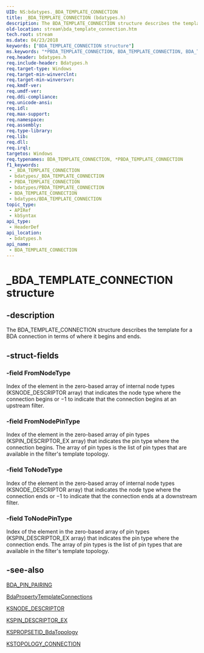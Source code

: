 ```yaml
---
UID: NS:bdatypes._BDA_TEMPLATE_CONNECTION
title: _BDA_TEMPLATE_CONNECTION (bdatypes.h)
description: The BDA_TEMPLATE_CONNECTION structure describes the template for a BDA connection in terms of where it begins and ends.
old-location: stream\bda_template_connection.htm
tech.root: stream
ms.date: 04/23/2018
keywords: ["BDA_TEMPLATE_CONNECTION structure"]
ms.keywords: "*PBDA_TEMPLATE_CONNECTION, BDA_TEMPLATE_CONNECTION, BDA_TEMPLATE_CONNECTION structure [Streaming Media Devices], PBDA_TEMPLATE_CONNECTION, PBDA_TEMPLATE_CONNECTION structure pointer [Streaming Media Devices], _BDA_TEMPLATE_CONNECTION, bdaref_fbba4f2e-dd43-4f5c-b057-f1fbc52cfbe9.xml, bdatypes/BDA_TEMPLATE_CONNECTION, bdatypes/PBDA_TEMPLATE_CONNECTION, stream.bda_template_connection"
req.header: bdatypes.h
req.include-header: Bdatypes.h
req.target-type: Windows
req.target-min-winverclnt: 
req.target-min-winversvr: 
req.kmdf-ver: 
req.umdf-ver: 
req.ddi-compliance: 
req.unicode-ansi: 
req.idl: 
req.max-support: 
req.namespace: 
req.assembly: 
req.type-library: 
req.lib: 
req.dll: 
req.irql: 
targetos: Windows
req.typenames: BDA_TEMPLATE_CONNECTION, *PBDA_TEMPLATE_CONNECTION
f1_keywords:
 - _BDA_TEMPLATE_CONNECTION
 - bdatypes/_BDA_TEMPLATE_CONNECTION
 - PBDA_TEMPLATE_CONNECTION
 - bdatypes/PBDA_TEMPLATE_CONNECTION
 - BDA_TEMPLATE_CONNECTION
 - bdatypes/BDA_TEMPLATE_CONNECTION
topic_type:
 - APIRef
 - kbSyntax
api_type:
 - HeaderDef
api_location:
 - bdatypes.h
api_name:
 - BDA_TEMPLATE_CONNECTION
---
```


# _BDA_TEMPLATE_CONNECTION structure


## -description

The BDA_TEMPLATE_CONNECTION structure describes the template for a BDA connection in terms of where it begins and ends.

## -struct-fields

### -field FromNodeType

Index of the element in the zero-based array of internal node types (KSNODE_DESCRIPTOR array) that indicates the node type where the connection begins or −1 to indicate that the connection begins at an upstream filter.

### -field FromNodePinType

Index of the element in the zero-based array of pin types (KSPIN_DESCRIPTOR_EX array) that indicates the pin type where the connection begins. The array of pin types is the list of pin types that are available in the filter's template topology.

### -field ToNodeType

Index of the element in the zero-based array of internal node types (KSNODE_DESCRIPTOR array) that indicates the node type where the connection ends or −1 to indicate that the connection ends at a downstream filter.

### -field ToNodePinType

Index of the element in the zero-based array of pin types (KSPIN_DESCRIPTOR_EX array) that indicates the pin type where the connection ends. The array of pin types is the list of pin types that are available in the filter's template topology.

## -see-also

<a href="/windows-hardware/drivers/ddi/bdasup/ns-bdasup-_bda_pin_pairing">BDA_PIN_PAIRING</a>



<a href="/windows-hardware/drivers/ddi/bdasup/nf-bdasup-bdapropertytemplateconnections">BdaPropertyTemplateConnections</a>



<a href="/windows-hardware/drivers/ddi/ks/ns-ks-_ksnode_descriptor">KSNODE_DESCRIPTOR</a>



<a href="/windows-hardware/drivers/ddi/ks/ns-ks-_kspin_descriptor_ex">KSPIN_DESCRIPTOR_EX</a>



<a href="/windows-hardware/drivers/stream/kspropsetid-bdatopology">KSPROPSETID_BdaTopology</a>



<a href="/windows-hardware/drivers/ddi/ks/ns-ks-kstopology_connection">KSTOPOLOGY_CONNECTION</a>
